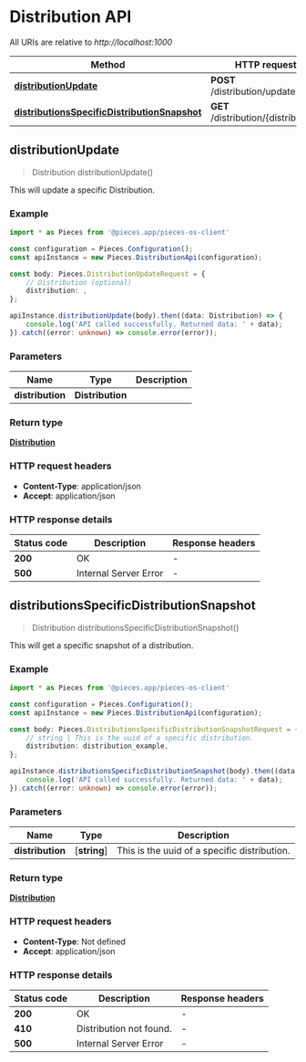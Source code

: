 # Distribution API

All URIs are relative to *http://localhost:1000*

Method | HTTP request
------------- | -------------
[**distributionUpdate**](DistributionApi#distributionupdate) | **POST** /distribution/update
[**distributionsSpecificDistributionSnapshot**](DistributionApi#distributionsspecificdistributionsnapshot) | **GET** /distribution/\{distribution\}


## **distributionUpdate**
> Distribution distributionUpdate()

This will update a specific Distribution.

### Example

```typescript
import * as Pieces from '@pieces.app/pieces-os-client'

const configuration = Pieces.Configuration();
const apiInstance = new Pieces.DistributionApi(configuration);

const body: Pieces.DistributionUpdateRequest = {
    // Distribution (optional)
    distribution: ,
};

apiInstance.distributionUpdate(body).then((data: Distribution) => {
    console.log('API called successfully. Returned data: ' + data);
}).catch((error: unknown) => console.error(error));
```

### Parameters

Name | Type | Description
------------- | ------------- | ------------- 
 **distribution** | **Distribution**|  |


### Return type

[**Distribution**](../models/Distribution)

### HTTP request headers

- **Content-Type**: application/json
- **Accept**: application/json


### HTTP response details
| Status code | Description | Response headers
|-------------|-------------|------------------
**200** | OK |  -  |
**500** | Internal Server Error |  -  |

## **distributionsSpecificDistributionSnapshot**
> Distribution distributionsSpecificDistributionSnapshot()

This will get a specific snapshot of a distribution.

### Example

```typescript
import * as Pieces from '@pieces.app/pieces-os-client'

const configuration = Pieces.Configuration();
const apiInstance = new Pieces.DistributionApi(configuration);

const body: Pieces.DistributionsSpecificDistributionSnapshotRequest = {
    // string | This is the uuid of a specific distribution.
    distribution: distribution_example,
};

apiInstance.distributionsSpecificDistributionSnapshot(body).then((data: Distribution) => {
    console.log('API called successfully. Returned data: ' + data);
}).catch((error: unknown) => console.error(error));
```

### Parameters

Name | Type | Description
------------- | ------------- | ------------- 
 **distribution** | [**string**] | This is the uuid of a specific distribution. | defaults to undefined


### Return type

[**Distribution**](../models/Distribution)

### HTTP request headers

- **Content-Type**: Not defined
- **Accept**: application/json


### HTTP response details
| Status code | Description | Response headers
|-------------|-------------|------------------
**200** | OK |  -  |
**410** | Distribution not found. |  -  |
**500** | Internal Server Error |  -  |


